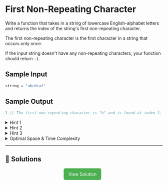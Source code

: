 # First Non-Repeating Character

Write a function that takes in a string of lowercase English-alphabet letters
and returns the index of the string's first non-repeating character.

The first non-repeating character is the first character in a string that
occurs only once.

If the input string doesn't have any non-repeating characters, your function
should return <code>-1</code>.

## Sample Input

```python
string = "abcdcaf"
```

## Sample Output

```javascript
1 // The first non-repeating character is "b" and is found at index 1.
```

<details>
  <summary>Hint 1</summary>

How can you determine if a character only appears once in the entire input
string? What would be the brute-force approach to solve this problem?

</details>

<details>
  <summary>Hint 2</summary>

One way to solve this problem is with nested traversals of the string: you
start by traversing the string, and for each character that you traverse, you
traverse through the entire string again to see if the character appears
anywhere else. The first index at which you find a character that doesn't
appear anywhere else in the string is the index that you return. This approach
works, but it's not optimal. Are there any data structures that you can use to
improve the time complexity of this approach?

</details>

<details>
  <summary>Hint 3</summary>

Hash tables are very commonly used to keep track of frequencies. Build a hash
table, where every key is a character in the string and every value is the
corresponding character's frequency in the input string. You can traverse the
entire string once to fill the hash table, and then with a second traversal
through the string (not a nested traversal), you can use the hash table's
constant-time lookups to find the first character with a frequency of
<code>1</code>.

</details>

<details>
  <summary>Optimal Space & Time Complexity</summary>

O(n) time | O(1) space - where n is the length of the input string
The constant space is because the input string only has lowercase
English-alphabet letters; thus, our hash table will never have more
than 26 character frequencies.

</details>

---

## 🔗 Solutions

<div style="text-align: center;">
  <a href="./solution.py" style="display: inline-block; background-color: #4CAF50; color: white; padding: 10px 15px; text-align: center; text-decoration: none; border-radius: 5px; margin-right: 10px;">View Solution</a>
</div>
